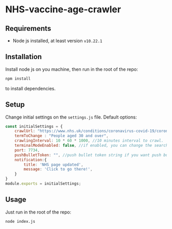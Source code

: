 # NHS-vaccine-age-crawler

##  Requirements
- Node js installed, at least version `v10.22.1`

## Installation
Install node js on you machine, then run in the root of the repo:
```bash
npm install
```
to install dependencies.

## Setup
Change initial settings on the `settings.js` file.
Default options:
```js
const initialSettings = {
    crawlUrl: "https://www.nhs.uk/conditions/coronavirus-covid-19/coronavirus-vaccination/who-can-get-the-vaccine/",
    termToChange : "People aged 30 and over",
    crawlingInterval: 10 * 60 * 1000, //10 minutes interval to crawl.
    terminalModeEnabled: false, //if enabled, you can change the search term while the crawler is running.useful for testing.
    port: 7734,
    pushBulletToken: "", //push bullet token string if you want push bullet integration,
    notification:{
        title: 'NHS page updated',
        message: 'Click to go there!',
    }
}
module.exports = initialSettings;
```

## Usage
Just run in the root of the repo:
```bash
node index.js
```
